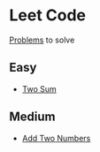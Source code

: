 # Leet Code
[Problems](https://leetcode.com/problemset/all/) to solve

## Easy
* [Two Sum]

## Medium
* [Add Two Numbers]

[Two Sum]:<Two%20Sum/>
[Add Two Numbers]: <Add%20Two%20Numbers/>
